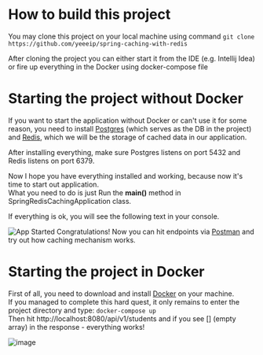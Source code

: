 # How to build this project
You may clone this project on your local machine using command ```git clone https://github.com/yeeeip/spring-caching-with-redis```  

After cloning the project you can either start it from the IDE (e.g. Intellij Idea) or fire up everything in the Docker using docker-compose file

# Starting the project without Docker
If you want to start the application without Docker or can't use it for some reason, you need to install [Postgres](https://www.postgresql.org/download/) (which serves as the DB in the project) and [Redis](https://redis.io/download/), which we will be the storage of cached data in our application.  

After installing everything, make sure Postgres listens on port 5432 and Redis listens on port 6379.  

Now I hope you have everything installed and working, because now it's time to start out application.  
What you need to do is just Run the **main()** method in SpringRedisCachingApplication class.  

If everything is ok, you will see the following text in your console.  

![App Started](https://github.com/yeeeip/spring-caching-with-redis/assets/81825828/064f12f9-62bb-45bc-b246-d39e4f4c2a51)
Congratulations! Now you can hit endpoints via [Postman](https://www.postman.com/) and try out how caching mechanism works.

# Starting the project in Docker
First of all, you need to download and install [Docker](https://www.docker.com/) on your machine.  
If you managed to complete this hard quest, it only remains to enter the project directory and type: ```docker-compose up```  
Then hit http://localhost:8080/api/v1/students and if you see [] (empty array) in the response - everything works!  

![image](https://github.com/yeeeip/spring-caching-with-redis/assets/81825828/ee0fe924-fda0-4f46-9f3b-485ba24595bd)
